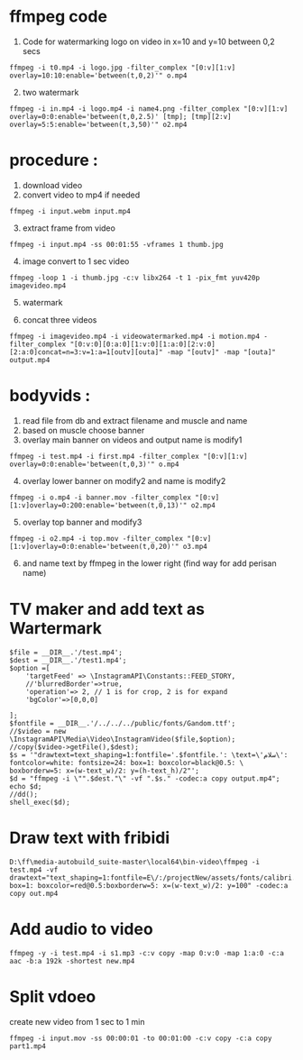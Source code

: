 # ffmpeg code
1. Code for watermarking logo on video in x=10 and y=10 between 0,2 secs
```
ffmpeg -i t0.mp4 -i logo.jpg -filter_complex "[0:v][1:v] overlay=10:10:enable='between(t,0,2)'" o.mp4
```
2. two watermark 
```
ffmpeg -i in.mp4 -i logo.mp4 -i name4.png -filter_complex "[0:v][1:v] overlay=0:0:enable='between(t,0,2.5)' [tmp]; [tmp][2:v] overlay=5:5:enable='between(t,3,50)'" o2.mp4
```

# procedure :
1. download video 
2. convert video to mp4 if needed 
```
ffmpeg -i input.webm input.mp4
```
3. extract frame from video 
```
ffmpeg -i input.mp4 -ss 00:01:55 -vframes 1 thumb.jpg
```
4. image convert to 1 sec video 
```
ffmpeg -loop 1 -i thumb.jpg -c:v libx264 -t 1 -pix_fmt yuv420p imagevideo.mp4
```
5. watermark

6. concat three videos 
```
ffmpeg -i imagevideo.mp4 -i videowatermarked.mp4 -i motion.mp4 -filter_complex "[0:v:0][0:a:0][1:v:0][1:a:0][2:v:0][2:a:0]concat=n=3:v=1:a=1[outv][outa]" -map "[outv]" -map "[outa]" output.mp4
```

# bodyvids :
1. read file from db and extract filename and muscle and name
2. based on muscle choose banner
3. overlay main banner on videos and output name is modify1 
```
ffmpeg -i test.mp4 -i first.mp4 -filter_complex "[0:v][1:v] overlay=0:0:enable='between(t,0,3)'" o.mp4
```
4. overlay lower banner on modify2 and name is modify2
```
ffmpeg -i o.mp4 -i banner.mov -filter_complex "[0:v][1:v]overlay=0:200:enable='between(t,0,13)'" o2.mp4
```
5. overlay top banner and modify3 
```
ffmpeg -i o2.mp4 -i top.mov -filter_complex "[0:v][1:v]overlay=0:0:enable='between(t,0,20)'" o3.mp4
```
6. and name text by ffmpeg in the lower right (find way for add perisan name)

# TV maker and add text as Wartermark

```
$file = __DIR__.'/test.mp4';
$dest = __DIR__.'/test1.mp4';
$option =[
    'targetFeed' => \InstagramAPI\Constants::FEED_STORY,
    //'blurredBorder'=>true,
    'operation'=> 2, // 1 is for crop, 2 is for expand
    'bgColor'=>[0,0,0]

];
$fontfile = __DIR__.'/../../../public/fonts/Gandom.ttf';
//$video = new \InstagramAPI\Media\Video\InstagramVideo($file,$option);
//copy($video->getFile(),$dest);
$s = '"drawtext=text_shaping=1:fontfile='.$fontfile.': \text=\'سلام\': fontcolor=white: fontsize=24: box=1: boxcolor=black@0.5: \
boxborderw=5: x=(w-text_w)/2: y=(h-text_h)/2"';
$d = "ffmpeg -i \"".$dest."\" -vf ".$s." -codec:a copy output.mp4";
echo $d;
//dd();
shell_exec($d);
```

# Draw text with fribidi
```
D:\ff\media-autobuild_suite-master\local64\bin-video\ffmpeg -i test.mp4 -vf drawtext="text_shaping=1:fontfile=E\/:/projectNew/assets/fonts/calibri.ttf':text='سلام':fontcolor=white:fontsize=36: box=1: boxcolor=red@0.5:boxborderw=5: x=(w-text_w)/2: y=100" -codec:a copy out.mp4
```
# Add audio to video 
```
ffmpeg -y -i test.mp4 -i s1.mp3 -c:v copy -map 0:v:0 -map 1:a:0 -c:a aac -b:a 192k -shortest new.mp4
```
# Split vdoeo
create new video from 1 sec to 1 min
```
ffmpeg -i input.mov -ss 00:00:01 -to 00:01:00 -c:v copy -c:a copy part1.mp4
```
